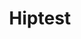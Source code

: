 ---
blog: https://blog.hiptest.net/
facebook: https://facebook.com/Hiptest
linkedin: https://linkedin.com/in/communitymanagerhiptest
logohandle: hiptest
sort: hiptest
title: Hiptest
twitter: https://x.com/Hiptest_agile
website: https://hiptest.com/
youtube: https://youtube.com/channel/UCx8MFcFrl8tUbfrXSAPDnLw
---